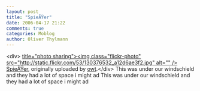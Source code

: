 ```yaml
---
layout: post
title: "SpieÃŸer"
date: 2006-04-17 21:22
comments: true
categories: Moblog
author: Oliver Thylmann
---
```



&lt;div&gt;	[ title=&quot;photo sharing&quot;&gt;&lt;img class=&quot;flickr-photo&quot; src=&quot;http://static.flickr.com/53/130376532_a12d6ae3f2.jpg&quot; alt=&quot;&quot; /&gt;](http://www.flickr.com/photos/oliver/130376532/)	[SpieÃŸer](http://www.flickr.com/photos/oliver/130376532/), originally uploaded by [owt](http://www.flickr.com/people/oliver/).&lt;/div&gt;					This was under our windschield and they had a lot of space i might ad This was under our windschield and they had a lot of space i might ad


